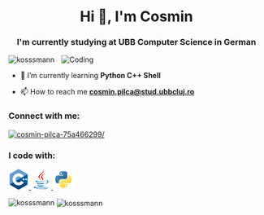 <h1 align="center">Hi 👋, I'm Cosmin</h1>
<h3 align="center">I'm currently studying at UBB Computer Science in German</h3>
<img align="right" alt="Coding" width="400" src="https://cdn.dribbble.com/users/1162077/screenshots/3848914/programmer.gif">

<p align="left"> <img src="https://komarev.com/ghpvc/?username=kosssmann&label=Profile%20views&color=5f04e7&style=flat-square" alt="kosssmann" /> </p>

- 🌱 I’m currently learning **Python C++ Shell**

- 📫 How to reach me **cosmin.pilca@stud.ubbcluj.ro**

<h3 align="left">Connect with me:</h3>
<p align="left">
<a href="https://linkedin.com/in/cosmin-pilca-75a466299/" target="blank"><img align="center" src="https://raw.githubusercontent.com/rahuldkjain/github-profile-readme-generator/master/src/images/icons/Social/linked-in-alt.svg" alt="cosmin-pilca-75a466299/" height="30" width="40" /></a>
</p>

<h3 align="left">I code with: </h3>
<p align="left"> <a href="https://www.w3schools.com/cpp/" target="_blank" rel="noreferrer"> <img src="https://raw.githubusercontent.com/devicons/devicon/master/icons/cplusplus/cplusplus-original.svg" alt="cplusplus" width="40" height="40"/> </a> <a href="https://www.java.com" target="_blank" rel="noreferrer"> <img src="https://raw.githubusercontent.com/devicons/devicon/master/icons/java/java-original.svg" alt="java" width="40" height="40"/> </a> <a href="https://www.python.org" target="_blank" rel="noreferrer"> <img src="https://raw.githubusercontent.com/devicons/devicon/master/icons/python/python-original.svg" alt="python" width="40" height="40"/> </a> </p>

<p><img align="left" src="https://github-readme-stats.vercel.app/api/top-langs?username=kosssmann&show_icons=true&locale=en&layout=compact" alt="kosssmann" /></p>

<p>&nbsp;<img align="center" src="https://github-readme-stats.vercel.app/api?username=kosssmann&show_icons=true&locale=en" alt="kosssmann" /></p>
